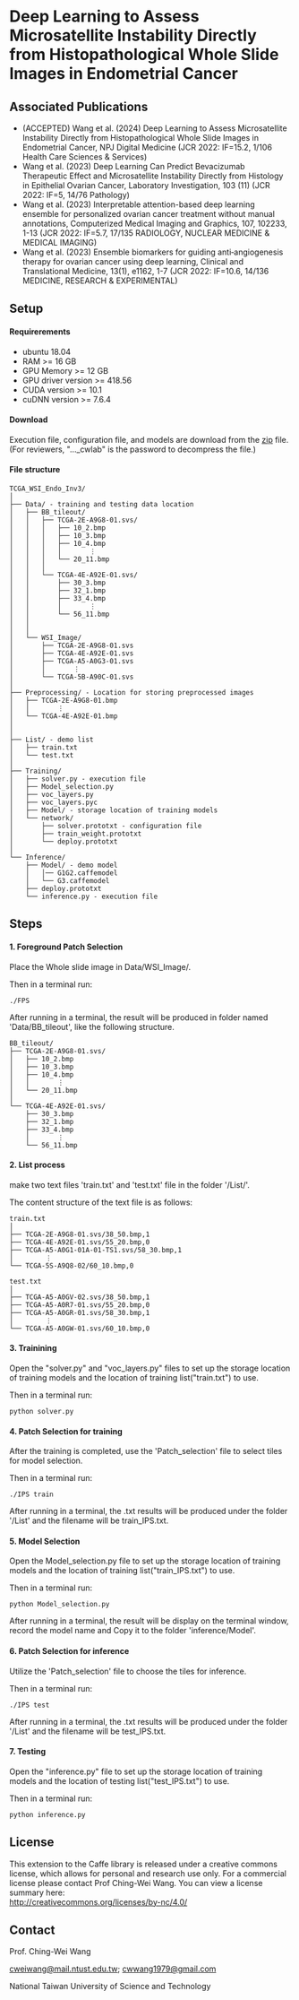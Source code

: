 # Deep Learning to Assess Microsatellite Instability Directly from Histopathological Whole Slide Images in Endometrial Cancer

## Associated Publications
- (ACCEPTED) Wang et al. (2024) Deep Learning to Assess Microsatellite Instability Directly from Histopathological Whole Slide Images in Endometrial Cancer, NPJ Digital Medicine (JCR 2022: IF=15.2, 1/106 Health Care Sciences & Services)
- Wang et al. (2023) Deep Learning Can Predict Bevacizumab Therapeutic Effect and Microsatellite Instability Directly from Histology in Epithelial Ovarian Cancer, Laboratory Investigation, 103 (11) (JCR 2022: IF=5, 14/76 Pathology)
- Wang et al. (2023) Interpretable attention-based deep learning ensemble for personalized ovarian cancer treatment without manual annotations, Computerized Medical Imaging and Graphics, 107, 102233, 1-13 (JCR 2022: IF=5.7, 17/135 RADIOLOGY, NUCLEAR MEDICINE & MEDICAL IMAGING)
- Wang et al. (2023) Ensemble biomarkers for guiding anti‐angiogenesis therapy for ovarian cancer using deep learning, Clinical and Translational Medicine, 13(1), e1162, 1-7 (JCR 2022: IF=10.6, 14/136 MEDICINE, RESEARCH & EXPERIMENTAL)

## Setup

#### Requirerements
- ubuntu 18.04
- RAM >= 16 GB
- GPU Memory >= 12 GB
- GPU driver version >= 418.56
- CUDA version >= 10.1
- cuDNN version >= 7.6.4

#### Download
Execution file, configuration file, and models are download from the [zip](https://drive.google.com/file/d/1stRXbUX2nyTspVJoNsZvL5_0xKi20ExU/view?usp=sharing) file.  (For reviewers, "..._cwlab" is the password to decompress the file.)

#### File structure
```
TCGA_WSI_Endo_Inv3/
│
├── Data/ - training and testing data location
│   ├── BB_tileout/
│   │   ├── TCGA-2E-A9G8-01.svs/
│   │   │   ├── 10_2.bmp
│   │   │   ├── 10_3.bmp
│   │   │   ├── 10_4.bmp
│   │   │   │       ⋮
│   │   │   └── 20_11.bmp
│   │   │
│   │   └── TCGA-4E-A92E-01.svs/
│   │       ├── 30_3.bmp
│   │       ├── 32_1.bmp
│   │       ├── 33_4.bmp
│   │       │       ⋮
│   │       └── 56_11.bmp          
│   │
│   │
│   └── WSI_Image/
│       ├── TCGA-2E-A9G8-01.svs
│       ├── TCGA-4E-A92E-01.svs
│       ├── TCGA-A5-A0G3-01.svs
│       │       ⋮
│       └── TCGA-5B-A90C-01.svs
│
├── Preprocessing/ - Location for storing preprocessed images
│   ├── TCGA-2E-A9G8-01.bmp
│   │       ⋮
│   └── TCGA-4E-A92E-01.bmp
│              
│
├── List/ - demo list
│   ├── train.txt
│   └── test.txt
│
├── Training/
│   ├── solver.py - execution file
│   ├── Model_selection.py
│   ├── voc_layers.py
│   ├── voc_layers.pyc
│   ├── Model/ - storage location of training models
│   └── network/
│       ├── solver.prototxt - configuration file
│       ├── train_weight.prototxt
│       └── deploy.prototxt
│
└── Inference/ 
    ├── Model/ - demo model
    │   │── G1G2.caffemodel       
    │   └── G3.caffemodel
    ├── deploy.prototxt
    └── inference.py - execution file

```

## Steps

#### 1. Foreground Patch Selection
Place the Whole slide image in Data/WSI_Image/.

Then in a terminal run:
```
./FPS
```

After running in a terminal, the result will be produced in folder named 'Data/BB_tileout', like the following structure.
```
BB_tileout/
├── TCGA-2E-A9G8-01.svs/
│   ├── 10_2.bmp
│   ├── 10_3.bmp
│   ├── 10_4.bmp
│   │       ⋮
│   └── 20_11.bmp
│   
└── TCGA-4E-A92E-01.svs/
    ├── 30_3.bmp
    ├── 32_1.bmp
    ├── 33_4.bmp
    │       ⋮
    └── 56_11.bmp     
```


#### 2. List process
make two text files 'train.txt' and 'test.txt' file in the folder '/List/'.

The content structure of the text file is as follows:
```
train.txt
│
├── TCGA-2E-A9G8-01.svs/38_50.bmp,1
├── TCGA-4E-A92E-01.svs/55_20.bmp,0
├── TCGA-A5-A0G1-01A-01-TS1.svs/58_30.bmp,1
│        ⋮
└── TCGA-5S-A9Q8-02/60_10.bmp,0

test.txt
│
├── TCGA-A5-A0GV-02.svs/38_50.bmp,1
├── TCGA-A5-A0R7-01.svs/55_20.bmp,0
├── TCGA-A5-A0GR-01.svs/58_30.bmp,1
│        ⋮
└── TCGA-A5-A0GW-01.svs/60_10.bmp,0

```


#### 3. Trainining
Open the "solver.py" and "voc_layers.py" files to set up the storage location of training models and the location of training list("train.txt") to use.

Then in a terminal run:
```
python solver.py
```


#### 4. Patch Selection for training
After the training is completed, use the 'Patch_selection' file to select tiles for model selection.

Then in a terminal run:
```
./IPS train
```
After running in a terminal, the .txt results will be produced under the folder '/List' and the filename will be train_IPS.txt.


#### 5. Model Selection
Open the Model_selection.py file to set up the storage location of training models and the location of training list("train_IPS.txt") to use.

Then in a terminal run:
```
python Model_selection.py
```
After running in a terminal, the result will be display on the terminal window, record the model name and Copy it to the folder 'inference/Model'.


#### 6. Patch Selection for inference
Utilize the 'Patch_selection' file to choose the tiles for inference.

Then in a terminal run:
```
./IPS test
```
After running in a terminal, the .txt results will be produced under the folder '/List' and the filename will be test_IPS.txt. 


#### 7. Testing
Open the "inference.py" file to set up the storage location of training models and the location of testing list("test_IPS.txt") to use.

Then in a terminal run:
```
python inference.py
```


## License
This extension to the Caffe library is released under a creative commons license, which allows for personal and research use only. For a commercial license please contact Prof Ching-Wei Wang. You can view a license summary here:  
http://creativecommons.org/licenses/by-nc/4.0/


## Contact
Prof. Ching-Wei Wang  
  
cweiwang@mail.ntust.edu.tw; cwwang1979@gmail.com  
  
National Taiwan University of Science and Technology


